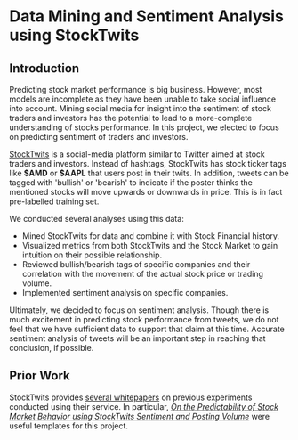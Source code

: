 # Data Mining and Sentiment Analysis using StockTwits

## Introduction
Predicting stock market performance is big business. However, most models are incomplete as they have been unable to take social influence into account. Mining social media for insight into the sentiment of stock traders and investors has the potential to lead to a more-complete understanding of stocks performance. In this project, we elected to focus on predicting sentiment of traders and investors.

[StockTwits](http://stocktwits.com/) is a social-media platform similar to Twitter aimed at stock traders and investors. Instead of hashtags, StockTwits has stock ticker tags like **\$AMD** or **\$AAPL** that users post in their twits. In addition, tweets can be tagged with 'bullish' or 'bearish' to indicate if the poster thinks the mentioned stocks will move upwards or downwards in price. This is in fact pre-labelled training set.

We conducted several analyses using this data:
* Mined StockTwits for data and combine it with Stock Financial history.
* Visualized metrics from both StockTwits and the Stock Market to gain intuition on their possible relationship.
* Reviewed bullish/bearish tags of specific companies and their correlation with the movement of the actual stock price or trading volume.
* Implemented sentiment analysis on specific companies.

Ultimately, we decided to focus on sentiment analysis. Though there is much excitement in predicting stock performance from tweets, we do not feel that we have sufficient data to support that claim at this time. Accurate sentiment analysis of tweets will be an important step in reaching that conclusion, if possible.

## Prior Work
StockTwits provides [several whitepapers](http://stocktwits.com/developers/docs/research) on previous experiments conducted using their service. In particular, *[On the Predictability of Stock Market Behavior
using StockTwits Sentiment and Posting Volume](http://stocktwits.com/research/Predictability-of-stock-market-behavior-using-stocktwits-sentiment-and-posting-volume_NunoOliveira.pdf)* were useful templates for this project.
